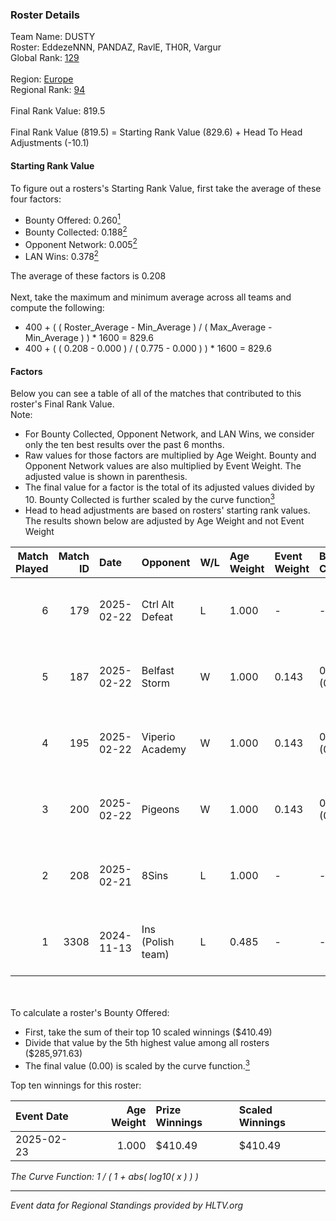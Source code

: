 ### Roster Details<br />
Team Name: DUSTY<br />
Roster: EddezeNNN, PANDAZ, RavlE, TH0R, Vargur<br />
Global Rank: [129](../../standings_global_2025_02_28.md)<br />
<br />
Region: [Europe]( ../../standings_europe_2025_02_28.md)<br />
Regional Rank: [94]( ../../standings_europe_2025_02_28.md)<br />
<br />
Final Rank Value:  819.5<br />
<br />
Final Rank Value (819.5) = Starting Rank Value (829.6) + Head To Head Adjustments (-10.1)<br />

#### Starting Rank Value<br />
To figure out a rosters's Starting Rank Value, first take the average of these four factors:<br />
- Bounty Offered: 0.260[<sup>1</sup>](#table2)
- Bounty Collected: 0.188[<sup>2</sup>](#table1)
- Opponent Network: 0.005[<sup>2</sup>](#table1)
- LAN Wins: 0.378[<sup>2</sup>](#table1)

The average of these factors is 0.208<br />
<br />
Next, take the maximum and minimum average across all teams and compute the following:<br />
- 400 + ( ( Roster_Average - Min_Average ) / ( Max_Average - Min_Average ) ) * 1600 = 829.6
- 400 + ( ( 0.208 - 0.000 ) / ( 0.775 - 0.000 ) ) * 1600 = 829.6


#### Factors<br />
Below you can see a table of all of the matches that contributed to this roster's Final Rank Value.<br />
Note:<br />

- For Bounty Collected, Opponent Network, and LAN Wins, we consider only the ten best results over the past 6 months.
- Raw values for those factors are multiplied by Age Weight. Bounty and Opponent Network values are also multiplied by Event Weight. The adjusted value is shown in parenthesis.
- The final value for a factor is the total of its adjusted values divided by 10. Bounty Collected is further scaled by the curve function[<sup>3</sup>](#curveFunction)
- Head to head adjustments are based on rosters' starting rank values. The results shown below are adjusted by Age Weight and not Event Weight
<span id="table1"></span><br />


| Match Played | Match ID | Date       | Opponent          | W/L | Age Weight | Event Weight | Bounty Collected | Opponent Network | LAN Wins  | H2H Adj. | Roster                                 |
| -: | -: | :- | :- | :- | :- | :- | :- | :- | :- | -: | :- |
|            6 |      179 | 2025-02-22 | Ctrl Alt Defeat   | L   | 1.000      | -            | -                | -                | -         |   -11.93 | EddezeNNN, PANDAZ, RavlE, TH0R, Vargur |
|            5 |      187 | 2025-02-22 | Belfast Storm     | W   | 1.000      | 0.143        | 0.003 (0.000)    | 0.174 (0.025)    | 1 (1.000) |    11.81 | EddezeNNN, PANDAZ, RavlE, TH0R, Vargur |
|            4 |      195 | 2025-02-22 | Viperio Academy   | W   | 1.000      | 0.143        | 0.001 (0.000)    | 0.123 (0.018)    | 1 (1.000) |     7.36 | EddezeNNN, PANDAZ, RavlE, TH0R, Vargur |
|            3 |      200 | 2025-02-22 | Pigeons           | W   | 1.000      | 0.143        | 0.000 (0.000)    | 0.050 (0.007)    | 1 (1.000) |     4.19 | EddezeNNN, PANDAZ, RavlE, TH0R, Vargur |
|            2 |      208 | 2025-02-21 | 8Sins             | L   | 1.000      | -            | -                | -                | -         |   -11.17 | EddezeNNN, PANDAZ, RavlE, TH0R, Vargur |
|            1 |     3308 | 2024-11-13 | Ins (Polish team) | L   | 0.485      | -            | -                | -                | -         |   -10.37 | brnr, EddezeNNN, Midgard, PANDAZ, TH0R |

<br />
<span id="table2"></span><br />
To calculate a roster's Bounty Offered:<br />

- First, take the sum of their top 10 scaled winnings ($410.49)
- Divide that value by the 5th highest value among all rosters ($285,971.63)
- The final value (0.00) is scaled by the curve function.[<sup>3</sup>](#curveFunction)

Top ten winnings for this roster:<br />

| Event Date | Age Weight | Prize Winnings | Scaled Winnings |
| :- | -: | :- | :- |
| 2025-02-23 |      1.000 | $410.49        | $410.49         |


<span id="curveFunction"></span>_The Curve Function: 1 / ( 1 + abs( log10( x ) ) )_<br />

---
_Event data for Regional Standings provided by HLTV.org_<br />
